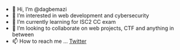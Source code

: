 - 👋 Hi, I’m @dagbemazi
- 👀 I’m interested in web development and cybersecurity
- 🌱 I’m currently learning for ISC2 CC exam
- 💞️ I’m looking to collaborate on web projects, CTF and anything in between
- 📫 How to reach me ... [Twitter](https://twitter.com/dicksonagbemazi)

<!---
dagbemazi/dagbemazi is a ✨ special ✨ repository because its `README.md` (this file) appears on your GitHub profile.
You can click the Preview link to take a look at your changes.
--->
